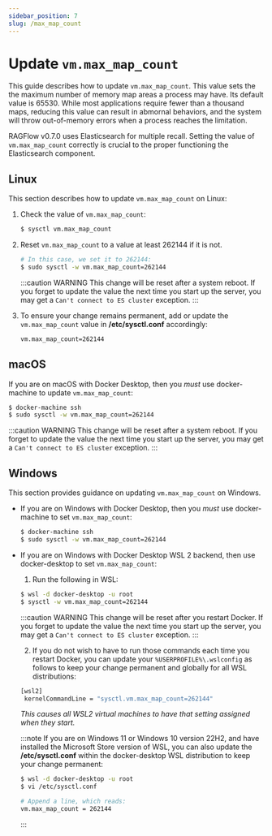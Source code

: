 ```yaml
---
sidebar_position: 7
slug: /max_map_count
---
```


# Update `vm.max_map_count`

This guide describes how to update `vm.max_map_count`. This value sets the the maximum number of memory map areas a process may have. Its default value is 65530. While most applications require fewer than a thousand maps, reducing this value can result in abmornal behaviors, and the system will throw out-of-memory errors when a process reaches the limitation. 

RAGFlow v0.7.0 uses Elasticsearch for multiple recall. Setting the value of `vm.max_map_count` correctly is crucial to the proper functioning the Elasticsearch component.

## Linux

This section describes how to update `vm.max_map_count` on Linux:

1. Check the value of `vm.max_map_count`:

   ```bash
   $ sysctl vm.max_map_count
   ```

2. Reset `vm.max_map_count` to a value at least 262144 if it is not.

   ```bash
   # In this case, we set it to 262144:
   $ sudo sysctl -w vm.max_map_count=262144
   ```

   :::caution WARNING
   This change will be reset after a system reboot. If you forget to update the value the next time you start up the server, you may get a `Can't connect to ES cluster` exception.
   :::
   
3. To ensure your change remains permanent, add or update the `vm.max_map_count` value in **/etc/sysctl.conf** accordingly:

   ```bash
   vm.max_map_count=262144
   ```

## macOS

If you are on macOS with Docker Desktop, then you *must* use docker-machine to update `vm.max_map_count`:

```bash
$ docker-machine ssh
$ sudo sysctl -w vm.max_map_count=262144
```

:::caution WARNING
This change will be reset after a system reboot. If you forget to update the value the next time you start up the server, you may get a `Can't connect to ES cluster` exception.
:::

## Windows

This section provides guidance on updating `vm.max_map_count` on Windows. 

- If you are on Windows with Docker Desktop, then you *must* use docker-machine to set `vm.max_map_count`:

   ```bash
   $ docker-machine ssh
   $ sudo sysctl -w vm.max_map_count=262144
   ```
- If you are on Windows with Docker Desktop WSL 2 backend, then use docker-desktop to set `vm.max_map_count`:

   1. Run the following in WSL: 
   ```bash
   $ wsl -d docker-desktop -u root
   $ sysctl -w vm.max_map_count=262144
   ```

   :::caution WARNING
   This change will be reset after you restart Docker. If you forget to update the value the next time you start up the server, you may get a `Can't connect to ES cluster` exception.
   :::

   2. If you do not wish to have to run those commands each time you restart Docker, you can update your `%USERPROFILE%\.wslconfig` as follows to keep your change permanent and globally for all WSL distributions:

   ```bash
   [wsl2]
    kernelCommandLine = "sysctl.vm.max_map_count=262144"
   ```
   *This causes all WSL2 virtual machines to have that setting assigned when they start.*

   :::note
   If you are on Windows 11 or Windows 10 version 22H2, and have installed the Microsoft Store version of WSL, you can also update the **/etc/sysctl.conf** within the docker-desktop WSL distribution to keep your change permanent:

   ```bash
   $ wsl -d docker-desktop -u root
   $ vi /etc/sysctl.conf
   ```

   ```bash
   # Append a line, which reads: 
   vm.max_map_count = 262144
   ```
   :::